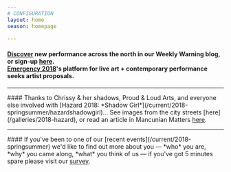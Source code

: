 ```yaml
---
# CONFIGURATION
layout: home
season: homepage

---
```

#### <a href="http://wordofwarning.posthaven.com" target="_blank">Discover</a> new performance across the north in our Weekly Warning blog, or sign-up [here](http://eepurl.com/i_Odb).<br>[Emergency 2018](/hab/emergency)'s platform for live art + contemporary performance seeks artist proposals.            
<hr>               
#### Thanks to Chrissy & her shadows, Proud & Loud Arts, and everyone else involved with [Hazard 2018: *Shadow Girl*](/current/2018-springsummer/hazardshadowgirl)… See images from the city streets [here](/galleries/2018-hazard), or read an article in Mancunian Matters <a href="http://www.mancunianmatters.co.uk/content/100877589-its-bird-its-plane-its-shadow-girl-manchesters-very-own-superhero-makes-presence" target="_blank">here</a>.          
<hr>               
#### If you've been to one of our [recent events](/current/2018-springsummer) we'd like to find out more about you — *who* you are, *why* you came along, *what* you think of us — if you've got 5 minutes spare please visit our <a href="http://research.audiencesurveys.org/s.asp?k=152950990710" target="_blank">survey</a>.
